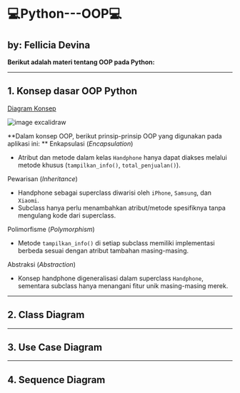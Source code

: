 # 💻Python---OOP💻
## by: Fellicia Devina
**Berikut adalah materi tentang OOP pada Python:**

---

## 1. Konsep dasar OOP Python
[Diagram Konsep](https://excalidraw.com/#json=w6A36x2xQb6Bk_yD8fVpT,ct1yy5XzDHssWsyY1YI3Ww)

![image excalidraw]("https://github.com/user-attachments/assets/c7cd30b3-1da8-44fe-aef2-c534a993314d")

**Dalam konsep OOP, berikut prinsip-prinsip OOP yang digunakan pada aplikasi ini: **
Enkapsulasi (*Encapsulation*)
- Atribut dan metode dalam kelas `Handphone` hanya dapat diakses melalui metode khusus (`tampilkan_info()`, `total_penjualan()`).

Pewarisan (*Inheritance*)
- Handphone sebagai superclass diwarisi oleh `iPhone`, `Samsung`, dan `Xiaomi`.
- Subclass hanya perlu menambahkan atribut/metode spesifiknya tanpa mengulang kode dari superclass.

Polimorfisme (*Polymorphism*)
- Metode `tampilkan_info()` di setiap subclass memiliki implementasi berbeda sesuai dengan atribut tambahan masing-masing.

Abstraksi (*Abstraction*)
- Konsep handphone digeneralisasi dalam superclass `Handphone`, sementara subclass hanya menangani fitur unik masing-masing merek.

---

## 2. Class Diagram
---
## 3. Use Case Diagram
---
## 4. Sequence Diagram
